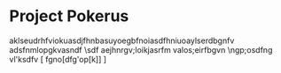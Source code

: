 # Project Pokerus

aklseudrhfviokuasdjfhnbasuyoegbfnoiasdfhniuoaylserdbgnfv
adsfnmlopgkvasndf
\sdf
aejhnrgv;loikjasrfm valos;eirfbgvn
\ngp;osdfng vl'ksdfv
[
    fgno[dfg'op[k]]
]